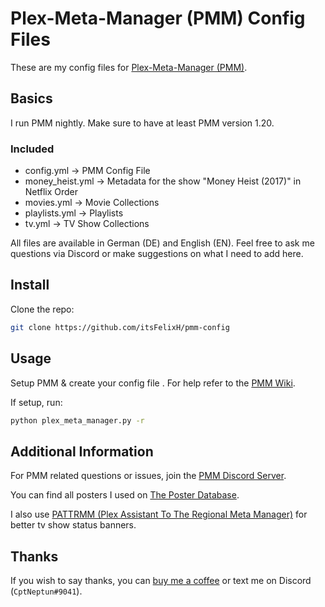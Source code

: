 # Plex-Meta-Manager (PMM) Config Files

These are my config files for [Plex-Meta-Manager (PMM)](https://github.com/meisnate12/Plex-Meta-Manager).

## Basics

I run PMM nightly. Make sure to have at least PMM version 1.20.

### Included

* config.yml -> PMM Config File
* money_heist.yml -> Metadata for the show "Money Heist (2017)" in Netflix Order
* movies.yml -> Movie Collections
* playlists.yml -> Playlists
* tv.yml -> TV Show Collections

All files are available in German (DE) and English (EN). Feel free to ask me questions via Discord or make suggestions on what I need to add here.

## Install

Clone the repo:

```bash
git clone https://github.com/itsFelixH/pmm-config
```

## Usage

Setup PMM & create your config file . For help refer to the [PMM Wiki](https://metamanager.wiki/en/latest/index.html).

If setup, run:

```bash
python plex_meta_manager.py -r
```

## Additional Information

For PMM related questions or issues, join the [PMM Discord Server](https://discord.gg/uvXgYS73Qf).

You can find all posters I used on [The Poster Database](https://theposterdb.com/).

I also use [PATTRMM (Plex Assistant To The Regional Meta Manager)](https://github.com/InsertDisc/pattrmm) for better tv show status banners.

## Thanks

If you wish to say thanks, you can [buy me a coffee](https://ko-fi.com/cptneptun) or text me on Discord (`CptNeptun#9041`).

